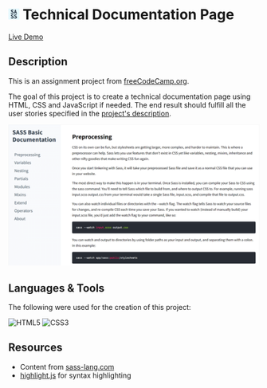 # <img src="/assets/favicon.png" width="22"/> Technical Documentation Page

[Live Demo](https://thecolordude.github.io/technical-documentation-page/)

## Description

This is an assignment project from [freeCodeCamp.org](https://www.freecodecamp.org/).

The goal of this project is to create a technical documentation page using HTML, CSS and JavaScript if needed.
The end result should fulfill all the user stories specified in the [project's description](https://www.freecodecamp.org/learn/responsive-web-design/responsive-web-design-projects/build-a-technical-documentation-page).

<img src="/assets/preview.png" />


## Languages & Tools

The following were used for the creation of this project:

<img src="https://github.com/theColorDude/theColorDude/blob/main/assets/html5-original.svg" width="100" title="HTML5" /> <img src="https://github.com/theColorDude/theColorDude/blob/main/assets/css3-original.svg" width="100" title="CSS3" />

## Resources

* Content from [sass-lang.com](https://sass-lang.com/)
* [highlight.js](https://highlightjs.org/) for syntax highlighting
